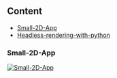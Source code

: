 ## Content

- [Small-2D-App](https://github.com/cprogrammer1994/Small-2D-App)
- [Headless-rendering-with-python](https://github.com/cprogrammer1994/Headless-rendering-with-python)


### Small-2D-App

[![Small-2D-App](https://raw.githubusercontent.com/cprogrammer1994/Small-2D-App/master/extras/sample.gif)](#)
